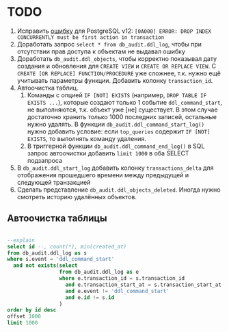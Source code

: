 # TODO

1. Исправить [ошибку](https://github.com/rin-nas/postgresql-patterns-library/issues/4) для PostgreSQL v12: `[0A000] ERROR: DROP INDEX CONCURRENTLY must be first action in transaction`
1. Доработать запрос `select * from db_audit.ddl_log`, чтобы при отсутствии прав доступа к объектам не выдавал ошибку
1. Доработать `db_audit.ddl_objects`, чтобы корректно показывал дату создания и обновления для `CREATE VIEW` и `CREATE OR REPLACE VIEW`.
   С `CREATE [OR REPLACE] FUNCTION/PROCEDURE` уже сложнее, т.к. нужно ещё учитывать параметры функции. Добавить колонку `transaction_id`.
1. Автоочистка таблиц. 
   1. Команды с опцией `IF [NOT] EXISTS` (например, `DROP TABLE IF EXISTS ...`), которые создают только 1 событие `ddl_command_start`, не выполняются, т.к. объект уже [не] существует. 
   В этом случае достаточно хранить только 1000 последних записей, остальные нужно удалять. 
   В функции `db_audit.ddl_command_start_log()` нужно добавить условие: если `top_queries` содержит `IF [NOT] EXISTS`, то выполнять команду удаления.
   1. В триггерной функции `db_audit.ddl_command_end_log()` в SQL запрос автоочистки добавить `limit 1000` в оба SELECT подзапроса
1. В `db_audit.ddl_start_log` добавить колонку `transactions_delta` для отображения прошедшего времени между предыдущей и следующей транзакцией
1. Сделать представление `db_audit.ddl_objects_deleted`. Иногда нужно смотреть историю удалённых объектов.


## Автоочистка таблицы

```sql

--explain
select id --, count(*), min(created_at)
from db_audit.ddl_log as s
where s.event = 'ddl_command_start'
  and not exists(select
                 from db_audit.ddl_log as e
                 where e.transaction_id = s.transaction_id
                   and e.transaction_start_at = s.transaction_start_at
                   and e.event != 'ddl_command_start'
                   and e.id != s.id
                 )
order by id desc
offset 1000
limit 1000
```
